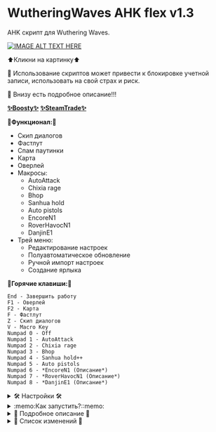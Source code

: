 # WutheringWaves AHK flex v1.3

AHK скрипт для Wuthering Waves.

[![IMAGE ALT TEXT HERE](https://img.youtube.com/vi/poIhc7r3EX4/0.jpg)](https://www.youtube.com/watch?v=poIhc7r3EX4)

⬆️Кликни на картинку⬆️

🙏 Использование скриптов может привести к блокировке учетной записи, использовать на свой страх и риск.

🙏 Внизу есть подробное описание!!!

[__✨Boosty✨__](https://boosty.to/kramar1337)
[__✨SteamTrade✨__](https://steamcommunity.com/tradeoffer/new/?partner=176456946&token=QbYR9jmE)

__🚀Функционал:🚀__

- Скип диалогов
- Фастлут
- Спам паутинки
- Карта
- Оверлей
- Макросы:
  + AutoAttack
  + Chixia rage
  + Bhop
  + Sanhua hold
  + Auto pistols
  + EncoreN1
  + RoverHavocN1
  + DanjinE1
- Трей меню:
  + Редактирование настроек
  + Полуавтоматическое обновление
  + Ручной импорт настроек
  + Создание ярлыка

:musical_keyboard:__Горячие клавиши:__:musical_keyboard:
```
End - Завершить работу
F1 - Оверлей
F2 - Карта
F - Фастлут
Z - Скип диалогов
V - Macro Key
Numpad 0 - Off
Numpad 1 - AutoAttack
Numpad 2 - Chixia rage
Numpad 3 - Bhop
Numpad 4 - Sanhua hold++
Numpad 5 - Auto pistols
Numpad 6 - *EncoreN1 (Описание*)
Numpad 7 - *RoverHavocN1 (Описание*)
Numpad 8 - *DanjinE1 (Описание*)
```

<details>
<summary> 🛠️ Настройки 🛠️ </summary>

Или искать кфг "WWFlex\data\Config.ini"

Или через меню "Трей меню => Edit Config"

```
;================Горячие клавиши
Key_ESkillDefault=vk45
Key_RelicDefault=vk54
key_Overlay=F1
key_Map=F2
key_Macro=V
key_SkipNPC=Z
key_Fastlyt=F
key_EndExitapp=End
key_PauseSuspend=Del
key_Reload=Home
key_LabelNumpad0=Numpad0
key_LabelNumpad1=Numpad1
key_LabelNumpad2=Numpad2
key_LabelNumpad3=Numpad3
key_LabelNumpad4=Numpad4
key_LabelNumpad5=Numpad5
key_LabelNumpad6=Numpad6
key_LabelNumpad7=Numpad7
key_LabelNumpad8=Numpad8
;================Вкл-выкл
Checkbox_Overlay=1
Checkbox_Map=1
Checkbox_Macro=1
Checkbox_SkipNPC=1
Checkbox_Fastlyt=1
Checkbox_PauseSuspend=0
Checkbox_Reload=1
;================Прочее
RoverHavocTime1=60
EncoreTime1=43
SelectDefaultMacro=2
SkipNPCLockMode=1
BhopDelayIn=100
FastlytFastMode=1
FastlytDelayIn=130
MapRunUrl=https://genshin-impact-map.appsample.com/wuthering-waves-map
WindowFocus=ahk_class UnrealWindow
```

</details>

<details>
<summary>:memo:Как запустить?::memo:</summary>

1. Скачать и установить [Autohotkey.com](https://www.autohotkey.com/download/ahk-install.exe)

  "Custom installation" => "Unicode 64" => All checkboxes => "Install"
![hippo](https://media.giphy.com/media/LerrohpjasApOHH9G1/giphy.gif)

2. Скачать репозиторий (Code > [Download Zip👌](https://github.com/Kramar1337/WutheringWaves-AHK-flex/archive/main.zip))

3. Запустить "WWFlex.ahk"

</details>

<details>
<summary>📃 Подробное описание 📃</summary>

# Трей меню (это там где живут часы)

Edit Config - открывает файл настроек "data\Config.ini"

Import Settings - ручной импорт настроек

Force Update - принудительно перекачивает файлы с гитхаба, распакует и импортирует настройки. Перед использованием отключить антивирус или добавить в исключение.

Create AHK shortcut - Создать ярлык на рабочем столе

# Макросы

Z - Скип диалогов.

Предусмотрено 2 режима. Переключение в "data\Config.ini" параметр "SkipNPCLockMode"

1 - Автоматический режим, нажимаешь "Z" и скрипт скипает пока не пропадет курсор или повторное нажатие "Z".

0 - Ручной режим. Скрипт скипает пока нажата клавиша.

F1 - Оверлей

Left - переключить оверлей

Right - переключить оверлей

F2 - Карта

Первое нажатие открывает карту, если карты нет то запускает браузер по умолчанию и карту прописанную в настройках. Повторное нажатие разворачивает игру. "data\Config.ini" параметр "MapRunUrl" ссылка на карту. Имена окон на которые скрипт будет фокусировать свое внимание прописывать в "data\GroupNameMap.txt"

F - Фастлут.

Зажимаешь "F" и скрипт спамит "F". Есть 2 режима. Переключение в "data\Config.ini" параметр "FastlytFastMode", также регулируется задержка перед срабатыванием "FastlytDelayIn"

1 - Быстрый режим. Добавляет спам колесико вниз. Также отдаляет камеру. Но в этой игре в отличае от GI невозможно собрать лут моментально. Задержка игры \ сервера.

0 - Обычный режим.

V - Macro Key.

Активирует макрос. Выбранный ниже. В "data\Config.ini" параметр "SelectDefaultMacro" выбирает активный макрос по умолчанию.

Numpad 0 - Off - отключить.

Numpad 1 - AutoAttack - Спам автоатаки.

Numpad 2 - Chixia rage - Абузит анимацию прицеливания, Чися стреляет очень быстро.

Numpad 3 - Bhop - Спамит пробел, но в этой игре он бесполезен.

Numpad 4 - Sanhua hold++ - Отжимает холд тычки в тайминг.

Numpad 5 - Auto pistols - Быстрая стрельба на любых пистолетчиках, для драки не годится, только для головоломочек.

Numpad 6 - *EncoreN1

Numpad 7 - *RoverHavocN1

Numpad 8 - *DanjinE1

*Добраться до 25 Ранга приключения, выполнить весь квест "Stygian Lacrimosa" , экипировать релик "Ultrasonic Pulse Chip".

End - Завершить работу

Del - Приостановить. По умолчанию отключено. "data\Config.ini" параметр "Checkbox_PauseSuspend"

Home - Перезапуск. По умолчанию отключено."data\Config.ini" параметр "Checkbox_Reload"

</details>

<details>
<summary> 📃 Список изменений 📃 </summary>

Изменения: 29.05.2024

 - Спам паутинки фулл хня
 - Numpad 6 - EncoreN1 (Описание*)
 - Numpad 7 - RoverHavoc N1 (Описание*)
 - Numpad 8 - Danjin E1 (Описание*)

Изменения: 28.05.2024

 - Подкрутка скипа диалогов
 - Подкрутка Чиси для чела
 - Оверлей с инфой

Изменения: 26.05.2024

 - Подкрутка фастлута
 - Numpad 5 - Auto pistols
 - Sanhua hold ++
 - Esc - Прервать залипший поток
 - Открывашка настроек в трей меню
 - Перенос настроек в конфиг
 - Импорт настроек в трей меню
 - Обновлятор в трей меню

Изменения: 25.05.2024

 - Подкрутки таймингов
 - Бинд на карту
 - Numpad 4 - Sanhua hold


Изменения: 22.05.2024

 - Начало положено
 - T - Спам паутинки
 - F - Фастлут
 - Z - Скип диалогов
 - V - Macro Key
 - Numpad 0 - Off
 - Numpad 1 - AutoAttack
 - Numpad 2 - Chixia rage
 - Numpad 3 - Bhop
  
</details>
